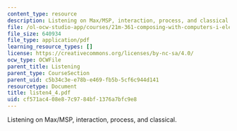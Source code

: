 ```yaml
---
content_type: resource
description: Listening on Max/MSP, interaction, process, and classical.
file: /ol-ocw-studio-app/courses/21m-361-composing-with-computers-i-electronic-music-composition-spring-2008/cf571ac408e87c9784bf1376a7bfc9e8_listen4_4.pdf
file_size: 640934
file_type: application/pdf
learning_resource_types: []
license: https://creativecommons.org/licenses/by-nc-sa/4.0/
ocw_type: OCWFile
parent_title: Listening
parent_type: CourseSection
parent_uid: c5b34c3e-e78b-e469-fb5b-5cf6c944d141
resourcetype: Document
title: listen4_4.pdf
uid: cf571ac4-08e8-7c97-84bf-1376a7bfc9e8
---
```

Listening on Max/MSP, interaction, process, and classical.